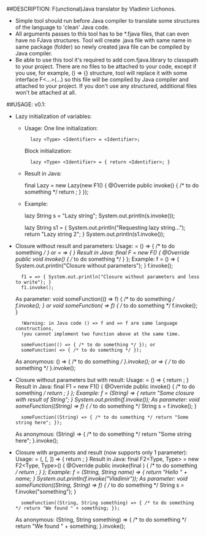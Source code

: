##DESCRIPTION:
F(unctional)Java translator by Vladimir Lichonos.

- Simple tool should run before Java compiler to translate some structures of the language to 'clean' Java code.
- All arguments passes to this tool has to be *.fjava files, that can even have no FJava structures. Tool will create .java file with same name in same package (folder) so newly created java file can be compiled by Java compiler.
- Be able to use this tool it's required to add com.fjava.library to classpath to your project. There are no files to be attached to your code, except if you use, for example, () => {} structure, tool will replace it with some interface F<...>(...) so this file will be compiled by Java compiler and attached to your project. If you don't use any structured, additional files won't be attached at all.
  
##USAGE:
v0.1:

- Lazy initialization of variables:
	- Usage:
		One line initialization:
		
			lazy <Type> <Identifier> = <Identifier>;
		
		Block initialization:
		
			lazy <Type> <Identifier> = { return <Identifier>; }
	
	- Result in Java:
	
		final Lazy<Type> <Identifier> = new Lazy<Type>(new F1<Type>() {
			@Override
			public <Type> invoke() {
				/* to do something */
				return <Identifier>;
			}
		});
		
	- Example:
	
		lazy String s = "Lazy string";
		System.out.println(s.invoke());
		
		lazy String s1 = { System.out.println("Requesting lazy string..."); return "Lazy string 2"; }
		System.out.println(s1.invoke());

- Closure without result and parameters:
	Usage:
		<Identifier> = () => { /* to do something */ } or <Identifier> = => {  }
	Result in Java:
		final F <Identifier> = new F() {
			@Override
			public void invoke() {
				/* to do something */
			}
		};
	Example:
		f = () => { System.out.println("Closure without parameters"); }
		f.invoke();
		
		f1 = => { System.out.println("Closure without parameters and less to write"); }
		f1.invoke();
	As parameter:
		void someFunction(() => f) { /* to do something */ f.invoke(); } or 
		void someFunction( => f) { /* to do something */ f.invoke(); }

		!Warning: in Java code () => f and => f are same language constructions, 
		!you cannot implement two function above at the same time.

		someFunction(() => { /* to do something */ }); or
		someFunction( => { /* to do something */ });
	As anonymous:
		() => { /* to do something */ }.invoke(); or
		=> { /* to do something */ }.invoke();
		
- Closure without parameters but with result:
	Usage:
		<Identifier> = (<Type>) => { return <Identifier>; }
	Result in Java:
		final F1<Type> <Identifier> = new F1<Type>() {
			@Override
			public <Type> invoke() {
				/* to do something */
				return <Identifier>;
			}
		};
	Example:
		f = (String) => { return "Some closure with result of String"; }
		System.out.println(f.invoke());
	As parameter:
		void someFunction((String) => f) { /* to do something */ String s = f.invoke(); }
	
		someFunction((String) => { /* to do something */ return "Some string here"; });
	As anonymous:
		(String) => { /* to do something */ return "Some string here"; }.invoke();
		
- Closure with arguments and result (now supports only 1 parameter):
	Usage:
		<Identifier> = (<Type>, <Type> <Identifier> [, <Type> <Identifier>]) => { return <Identifier>; }
	Result in Java:
		final F2<Type, Type> <Identifier> = new F2<Type, Type>() {
			@Override
			public <Type> invoke(final <Type> <Identifier>) {
				/* to do something */
				return <Identifier>;
			}
		};
	Example:
		f = (String, String name) => { return "Hello " + name; }
		System.out.println(f.invoke("Vladimir"));
	As parameter:
		void someFunction((String, String) => f) { /* to do something */ String s = f.invoke("something"); }
		
		someFunction((String, String something) => { /* to do something */ return "We found " + something; });
	As anonymous:
		(String, String something) => { /* to do something */ return "We found " + something; }.invoke();